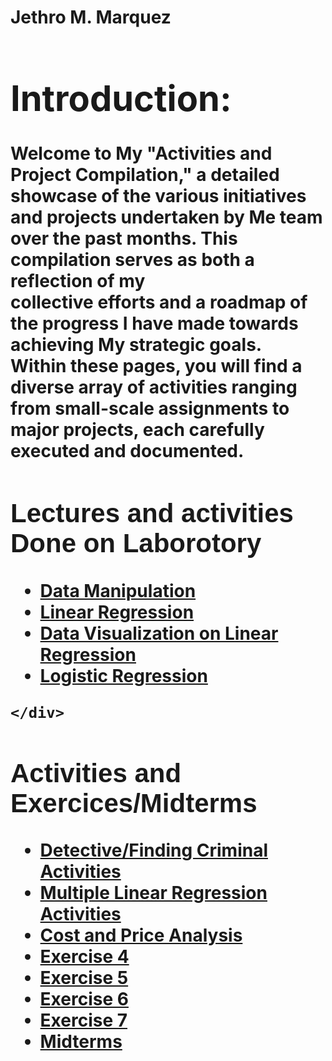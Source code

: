 <h1> Jethro M. Marquez <h1/>
<div>
  <h1>Introduction:</h1>
  <p>Welcome to My "Activities and Project Compilation," a detailed showcase of the various initiatives and projects undertaken by Me team over the past months. This compilation serves as both a reflection of my <br> collective efforts and a roadmap of the progress I have made towards achieving My strategic goals. <br> Within these pages, you will find a diverse array of activities ranging from small-scale assignments to major projects, each carefully executed and documented.</p>
    
</div>

<div>
   <h2 style="font-family: sans-serif;"> Lectures and activities Done on Laborotory </h2>
<ul>
    <li><a href="lecture/Data_Manipulation.ipynb">Data Manipulation</a></li>
    <li><a href="lecture/Student_grades.ipynb">Linear Regression</a></li>
    <li><a href="lecture/sales_data.ipynb">Data Visualization on Linear Regression</a></li>
    <li><a href="lecture/studentsper_logistic.ipynb">Logistic Regression</a></li>
</ul>
        
    </div>

<div>
  <h2 style="font-family: sans-serif;"> Activities and Exercices/Midterms </h2>
 <ul>
    <li><a href="activities/Detecting_Criminal_Activity.ipynb">Detective/Finding Criminal Activities</a></li>
    <li><a href="activities/multiple_linear_regression_act.ipynb">Multiple Linear Regression Activities</a></li>
    <li><a href="activities/Hardware_data_act.ipynb">Cost and Price Analysis</a></li>
    <li><a href="activities/2b_Marquez_EXER4.ipynb">Exercise 4</a></li>
    <li><a href="activities/2B_MARQUEZ_EXER5.ipynb">Exercise 5</a></li>
    <li><a href="activities/2B_MARQUEZ_EXER6.ipynb">Exercise 6</a></li>
    <li><a href="activities/2B_MARQUEZ_EXER7.ipynb">Exercise 7</a></li>
    <li><a href="activities/2B_MARQUEZ_MIDTERM.ipynb">Midterms</a></li>
</ul>

</div>

